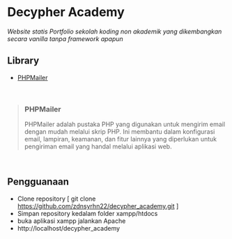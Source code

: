 # Decypher Academy

*Website statis Portfolio sekolah koding non akademik yang dikembangkan secara vanilla tanpa framework apapun*

## Library
- [PHPMailer](https://packagist.org/packages/phpmailer/phpmailer)

<br>

> ### PHPMailer
> PHPMailer adalah pustaka PHP yang digunakan untuk mengirim email dengan mudah melalui skrip PHP. Ini membantu dalam konfigurasi email, lampiran, keamanan, dan fitur lainnya yang diperlukan untuk pengiriman email yang handal melalui aplikasi web.

<br>

## Pengguanaan
- Clone repository [ git clone https://github.com/zdnsyrhn22/decypher_academy.git ]
- Simpan repository kedalam folder xampp/htdocs
- buka aplikasi xampp jalankan Apache
- http://localhost/decypher_academy
